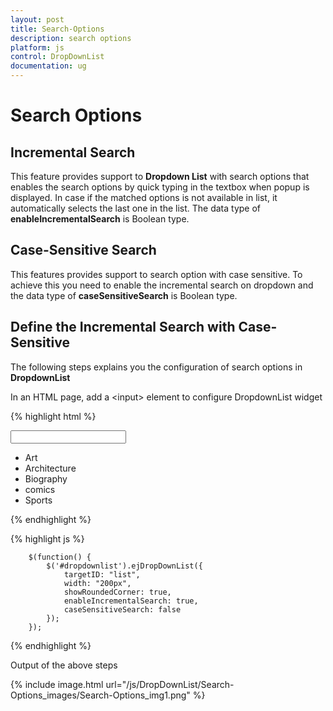 ```yaml
---
layout: post
title: Search-Options
description: search options 
platform: js
control: DropDownList
documentation: ug
---
```


# Search Options 

## Incremental Search 

This feature provides support to **Dropdown List** with search options that enables the search options by quick typing in the textbox when popup is displayed. In case if the matched options is not available in list, it automatically selects the last one in the list.  The data type of **enableIncrementalSearch** is Boolean type.

## Case-Sensitive Search

This features provides support to search option with case sensitive. To achieve this you need to enable the incremental search on dropdown and the data type of **caseSensitiveSearch** is Boolean type. 

## Define the Incremental Search with Case-Sensitive

The following steps explains you the configuration of search options in **DropdownList**

In an HTML page, add a &lt;input&gt; element to configure DropdownList widget

{% highlight html %}

<input type="text" id="dropdownlist" />

<div id="list">
    <ul>
        <li>Art</li>
        <li>Architecture</li>
        <li>Biography</li>
        <li>comics</li>
        <li>Sports</li>
    </ul>
</div>

{% endhighlight %}

{% highlight js %}

        $(function() {
            $('#dropdownlist').ejDropDownList({
                targetID: "list",
                width: "200px",
                showRoundedCorner: true,
                enableIncrementalSearch: true,
                caseSensitiveSearch: false
            });
        });

{% endhighlight %}

Output of the above steps

{% include image.html url="/js/DropDownList/Search-Options_images/Search-Options_img1.png" %}
